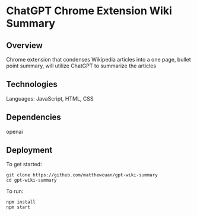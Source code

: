 # ChatGPT Chrome Extension Wiki Summary

## Overview

Chrome extension that condenses Wikipedia articles into a one page, bullet point summary, will utilize ChatGPT to summarize the articles

## Technologies

Languages: JavaScript, HTML, CSS

## Dependencies

openai

## Deployment

To get started:

```
git clone https://github.com/matthewcuan/gpt-wiki-summary
cd gpt-wiki-summary
```

To run:

```
npm install
npm start
```